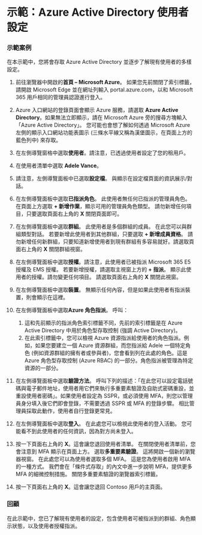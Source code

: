 ﻿---
Demo:
    title: 'Azure Active Directory 使用者設定'
    module: '單元 2，第 1 課：描述 Microsoft 身分識別與存取權管理解決方案的功能：探索 Azure AD 的服務和身分識別類型'
---

# 示範：Azure Active Directory 使用者設定

### 示範案例

在本示範中，您將會存取 Azure Active Directory 並逐步了解現有使用者的多樣設定。

1. 前往瀏覽器中開啟的**首頁 – Microsoft Azure**。  如果您先前關閉了索引標籤，請開啟 Microsoft Edge 並在網址列輸入 portal.azure.com，以和 Microsoft 365 用戶相同的管理員認證進行登入。

1. Azure 入口網站的登錄頁面會顯示 Azure 服務，請選取 **Azure Active Directory**。如果無法立即顯示，請在 Microsoft Azure 旁的搜尋方塊輸入「Azure Active Directory」。  您可能也會想了解如何透過 Microsoft Azure 左側的顯示入口網站功能表圖示 (三條水平線又稱為漢堡圖示，在頁面上方的藍色列中) 來存取。

1. 在左側導覽窗格中選取**使用者**。請注意，已透過使用者設定了您的租用戶。

1. 在使用者清單中選取 **Adele Vance**。

1. 請注意，左側導覽面板中已選取**設定檔**。  與顯示在設定檔頁面的資訊展示/對話。

1. 在左側導覽面板中選取**已指派角色**。  此使用者無任何已指派的管理員角色。  在頁面上方選取 **+ 新增作業**，顯示可用的管理員角色類型。  請勿新增任何項目，只要選取頁面右上角的 **X** 關閉頁面即可。

1. 在左側導覽面板中選取**群組**。  此使用者是多個群組的成員。  在此您可以與群組類型對話。  若要新增此使用者到其他群組，只要選取 **+ 新增成員資格**。  請勿新增任何新群組，只要知道新增使用者到現有群組有多容易就好。請選取頁面右上角的 **X** 關閉群組視窗。

1. 在左側導覽面板中選取**授權**。請注意，此使用者已被指派 Microsoft 365 E5 授權及 EMS 授權。  若要新增授權，請選取主視窗上方的 **+ 指派**。  顯示此使用者的授權。請勿變更任何項目。  請選取頁面右上角的 **X** 關閉此視窗。

1. 在左側導覽面板中選取**裝置**。  無顯示任何內容，但是如果此使用者有指派裝置，則會顯示在這裡。

1. 在左側導覽面板中選取**Azure 角色指派**。  呼叫：
    1. 這和先前顯示的指派角色索引標籤不同，先前的索引標籤是在 Azure Active Directory 中用於角色型存取控制 (強調 Active Directory)。
    1. 在此索引標籤中，您可以檢視 Azure 資源指派給使用者的角色指派。例如，如果您要建立一個 Azure 資源群組，而您指派給 Adele 一個特定角色 (例如資源群組的擁有者或參與者)，您會看到列在此處的角色。這是 Azure 角色型存取控制 (Azure RBAC) 的一部分。角色指派被管理為特定資源的一部分。

1. 在左側導覽面板中選取**驗證方法**。  呼叫下列的描述：「在此您可以設定電話號碼與電子郵件地址，使用者用它們來執行多重要素驗證及自助式密碼重設，並重設使用者密碼」。如果使用者設定為 SSPR，或必須使用 MFA，則您以管理員身分填入後它們即會登錄，不需要透過 SSPR 或 MFA 的登錄步驟。  相比管理員採取此動作，使用者自行登錄更常見。

1. 在左側導覽面板中選取**登入**。  在此處您可以檢視此使用者的登入活動。  您可能看不到此使用者的任何資訊，因為對方尚未登入。

1. 按一下頁面右上角的 **X**。這會讓您退回使用者清單。  在關閉使用者清單前，您會注意到 MFA 顯示在頁面上方。  選取**多重要素驗證**。  這將開啟一個新的瀏覽器視窗。  在此處您可以為使用者選取多個 MFA。  這是您為使用者啟用 MFA 的一種方式。  我們會在「條件式存取」的內文中進一步說明 MFA，提供更多 MFA 的細微控制措施。  關閉多重要素驗證的瀏覽器索引標籤。

1. 按一下頁面右上角的 **X**。這會讓您退回 Contoso 用戶的主頁面。

### 回顧

在此示範中，您已了解現有使用者的設定，包含使用者可被指派到的群組、角色顯示狀態，以及使用者授權指派。